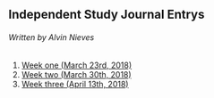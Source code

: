 ## Independent Study Journal Entrys
###### Written by Alvin Nieves

1. [Week one (March 23rd, 2018)](/marchTwentythird.md)
2. [Week two (March 30th, 2018)](/marchThirty.md)
3. [Week three (April 13th, 2018)](/aprilThirteen.md)